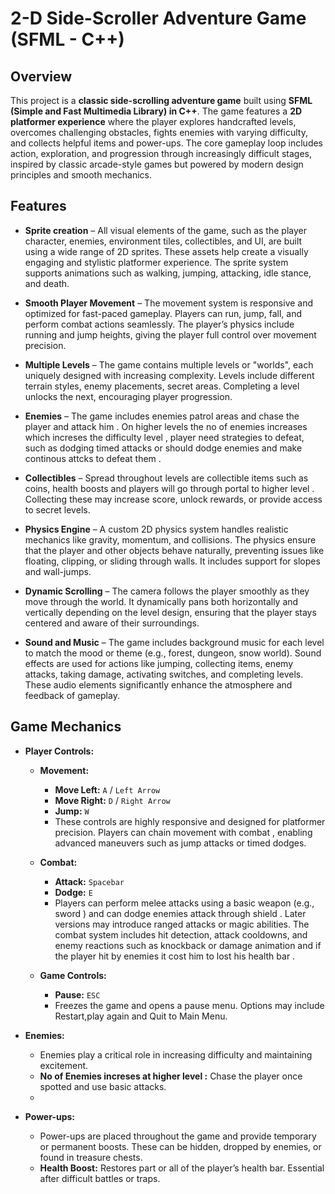 # 2-D Side-Scroller Adventure Game (SFML - C++)

## Overview  
This project is a **classic side-scrolling adventure game** built using **SFML (Simple and Fast Multimedia Library) in C++**. The game features a **2D platformer experience** where the player explores handcrafted levels, overcomes challenging obstacles, fights enemies with varying difficulty, and collects helpful items and power-ups. The core gameplay loop includes action, exploration, and progression through increasingly difficult stages, inspired by classic arcade-style games but powered by modern design principles and smooth mechanics.

## Features  
- **Sprite creation** – All visual elements of the game, such as the player character, enemies, environment tiles, collectibles, and UI, are built using a wide range of 2D sprites. These assets help create a visually engaging and stylistic platformer experience. The sprite system supports animations such as walking, jumping, attacking, idle stance, and death.  

- **Smooth Player Movement** – The movement system is responsive and optimized for fast-paced gameplay. Players can run, jump, fall, and perform combat actions seamlessly. The player’s physics include running and jump heights, giving the player full control over movement precision.  

- **Multiple Levels** – The game contains multiple levels or "worlds", each uniquely designed with increasing complexity. Levels include different terrain styles, enemy placements, secret areas. Completing a level unlocks the next, encouraging player progression.  

- **Enemies** – The game includes  enemies patrol areas and chase the player and attack him . On higher levels the no of enemies increases which increses the difficulty level , player need strategies to defeat, such as dodging timed attacks or should dodge enemies and make continous attcks to defeat them .  

- **Collectibles** – Spread throughout levels are collectible items such as coins, health boosts and players will go through portal to higher level . Collecting these may increase score, unlock rewards, or provide access to secret levels. 

- **Physics Engine** – A custom 2D physics system handles realistic mechanics like gravity, momentum, and collisions. The physics ensure that the player and other objects behave naturally, preventing issues like floating, clipping, or sliding through walls. It includes support for slopes and  wall-jumps.  

- **Dynamic Scrolling** – The camera follows the player smoothly as they move through the world. It dynamically pans both horizontally and vertically depending on the level design, ensuring that the player stays centered and aware of their surroundings.   

- **Sound and Music** – The game includes background music for each level to match the mood or theme (e.g., forest, dungeon, snow world). Sound effects are used for actions like jumping, collecting items, enemy attacks, taking damage, activating switches, and completing levels. These audio elements significantly enhance the atmosphere and feedback of gameplay.
  
## Game Mechanics  

- **Player Controls:**  
  - **Movement:**  
    - **Move Left:** `A` / `Left Arrow`  
    - **Move Right:** `D` / `Right Arrow`  
    - **Jump:** `W`  
    - These controls are highly responsive and designed for platformer precision. Players can chain movement with combat , enabling advanced maneuvers such as jump attacks or timed dodges.  

  - **Combat:**  
    - **Attack:** `Spacebar`
    - **Dodge:** `E`
    - Players can perform melee attacks using a basic weapon (e.g., sword ) and can dodge enemies attack through shield . Later versions may introduce ranged attacks or magic abilities. The combat system includes hit detection, attack cooldowns, and enemy reactions such as knockback or damage animation and if the player hit by enemies it cost him to lost his health bar .  

  - **Game Controls:**  
    - **Pause:** `ESC`  
    - Freezes the game and opens a pause menu. Options may include Restart,play again and  Quit to Main Menu.

- **Enemies:**  
  - Enemies play a critical role in increasing difficulty and maintaining excitement.  
  - **No of Enemies increses at higher level :** Chase the player once spotted and use basic attacks.  
  -
- **Power-ups:**  
  - Power-ups are placed throughout the game and provide temporary or permanent boosts. These can be hidden, dropped by enemies, or found in treasure chests.  
  - **Health Boost:** Restores part or all of the player’s health bar. Essential after difficult battles or traps.  
  
